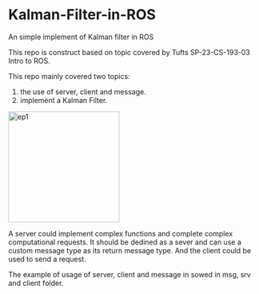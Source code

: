 # Kalman-Filter-in-ROS
An simple implement of Kalman filter in ROS

This repo is construct based on topic covered by Tufts SP-23-CS-193-03 Intro to ROS.

This repo mainly covered two topics:
1. the use of server, client and message.
2. implement a Kalman Filter.

<img width="222" alt="ep1" src="https://github.com/shimu0215/Kalman-Filter-in-ROS/assets/67790259/af13647a-43c7-4c34-9f5e-7d077565ec64">

A server could implement complex functions and complete complex computational requests. It should be dedined as a sever and can use a custom message type as its return message type. And the client could be used to send a request.

The example of usage of server, client and message in sowed in msg, srv and client folder.

